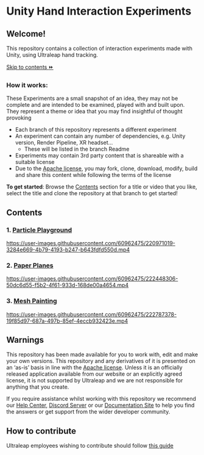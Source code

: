 <!--links-->
[apache]: http://www.apache.org/licenses/LICENSE-2.0 "Apache V2 License"
[contribute guide]: https://ultrahaptics.atlassian.net/wiki/spaces/~731335552/pages/3903455552/Unity+Hand+Interaction+Experiments+GitHub+Repo#Repo-%E2%80%98Rules%E2%80%99

<!--content-->
# Unity Hand Interaction Experiments

## Welcome!
This repository contains a collection of interaction experiments made with Unity, using Ultraleap hand tracking.

[Skip to contents :fast_forward:](https://github.com/ultraleap/Unity-Hand-Interaction-Experiments#contents)

### How it works:
These Experiments are a small snapshot of an idea, they may not be complete and are intended to be examined, played with and built upon. They represent a theme or idea that you may find insightful of thought provoking

* Each branch of this repository represents a different experiment
* An experiment can contain any number of dependencies, e.g. Unity version, Render Pipeline, XR headset...
  * These will be listed in the branch Readme
* Experiments may contain 3rd party content that is shareable with a suitable license
* Due to the [Apache license][apache], you may fork, clone, download, modify, build and share this content while following the terms of the license

**To get started**: Browse the [Contents](https://github.com/ultraleap/Unity-Hand-Interaction-Experiments#contents) section for a title or video that you like, select the title and clone the repository at that branch to get started!

## Contents
### 1. [Particle Playground](https://github.com/ultraleap/Unity-Hand-Interaction-Experiments/tree/Toys/Particle_Playground)
https://user-images.githubusercontent.com/60962475/220971019-3284e669-4b79-4193-b247-b643fdfd550d.mp4


### 2. [Paper Planes](https://github.com/ultraleap/Unity-Hand-Interaction-Experiments/tree/Toys/Paper_Planes)
https://user-images.githubusercontent.com/60962475/222448306-50dc6d55-f5b2-4f61-933d-168de00a4654.mp4

### 3. [Mesh Painting](https://github.com/ultraleap/Unity-Hand-Interaction-Experiments/tree/Mesh_Painter)
https://user-images.githubusercontent.com/60962475/222787378-19f85d97-687a-497b-85ef-4eccb932423e.mp4


## Warnings
This repository has been made available for you to work with, edit and make your own versions.
This repository and any derivatives of it is presented on an ‘as-is’ basis in line with the [Apache
license][apache]. Unless it is an officially released application available from our website or an explicitly
agreed license, it is not supported by Ultraleap and we are not responsible for anything that you
create.

If you require assistance whilst working with this repository we recommend our [Help Center](https://support.leapmotion.com/hc/en-us), [Discord Server](https://discord.gg/3VCndThqxS) or our [Documentation Site](https://docs.ultraleap.com/unity-api/) to help you find the answers or get support from the wider developer community.

## How to contribute
Ultraleap employees wishing to contribute should follow [this guide][contribute guide]
